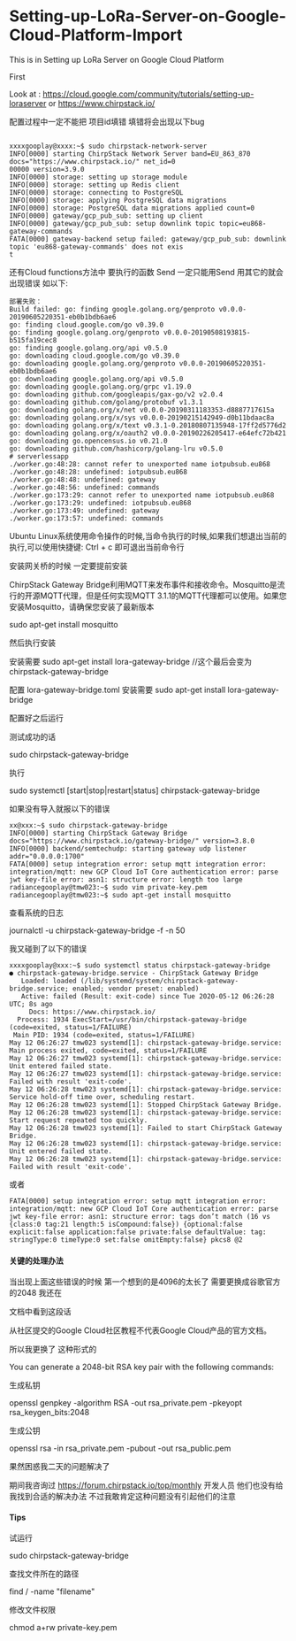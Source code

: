 # Setting-up-LoRa-Server-on-Google-Cloud-Platform-Import
This is in Setting up LoRa Server on Google Cloud Platform

First

Look at : https://cloud.google.com/community/tutorials/setting-up-loraserver
or https://www.chirpstack.io/

配置过程中一定不能把 项目id填错 填错将会出现以下bug

```

xxxxgooplay@xxxx:~$ sudo chirpstack-network-server
INFO[0000] starting ChirpStack Network Server band=EU_863_870 docs="https://www.chirpstack.io/" net_id=0
00000 version=3.9.0
INFO[0000] storage: setting up storage module
INFO[0000] storage: setting up Redis client
INFO[0000] storage: connecting to PostgreSQL
INFO[0000] storage: applying PostgreSQL data migrations
INFO[0000] storage: PostgreSQL data migrations applied count=0
INFO[0000] gateway/gcp_pub_sub: setting up client
INFO[0000] gateway/gcp_pub_sub: setup downlink topic topic=eu868-gateway-commands
FATA[0000] gateway-backend setup failed: gateway/gcp_pub_sub: downlink topic 'eu868-gateway-commands' does not exis
t

```

还有Cloud functions方法中
要执行的函数
Send
一定只能用Send 用其它的就会出现错误
如以下:
```
部署失败：
Build failed: go: finding google.golang.org/genproto v0.0.0-20190605220351-eb0b1bdb6ae6
go: finding cloud.google.com/go v0.39.0
go: finding google.golang.org/genproto v0.0.0-20190508193815-b515fa19cec8
go: finding google.golang.org/api v0.5.0
go: downloading cloud.google.com/go v0.39.0
go: downloading google.golang.org/genproto v0.0.0-20190605220351-eb0b1bdb6ae6
go: downloading google.golang.org/api v0.5.0
go: downloading google.golang.org/grpc v1.19.0
go: downloading github.com/googleapis/gax-go/v2 v2.0.4
go: downloading github.com/golang/protobuf v1.3.1
go: downloading golang.org/x/net v0.0.0-20190311183353-d8887717615a
go: downloading golang.org/x/sys v0.0.0-20190215142949-d0b11bdaac8a
go: downloading golang.org/x/text v0.3.1-0.20180807135948-17ff2d5776d2
go: downloading golang.org/x/oauth2 v0.0.0-20190226205417-e64efc72b421
go: downloading go.opencensus.io v0.21.0
go: downloading github.com/hashicorp/golang-lru v0.5.0
# serverlessapp
./worker.go:48:28: cannot refer to unexported name iotpubsub.eu868
./worker.go:48:28: undefined: iotpubsub.eu868
./worker.go:48:48: undefined: gateway
./worker.go:48:56: undefined: commands
./worker.go:173:29: cannot refer to unexported name iotpubsub.eu868
./worker.go:173:29: undefined: iotpubsub.eu868
./worker.go:173:49: undefined: gateway
./worker.go:173:57: undefined: commands

```

Ubuntu Linux系统使用命令操作的时候,当命令执行的时候,如果我们想退出当前的执行,可以使用快捷键: Ctrl + c 即可退出当前命令行



安装网关桥的时候 一定要提前安装 

ChirpStack Gateway Bridge利用MQTT来发布事件和接收命令。Mosquitto是流行的开源MQTT代理，但是任何实现MQTT 3.1.1的MQTT代理都可以使用。如果您安装Mosquitto，请确保您安装了最新版本

sudo apt-get install mosquitto

然后执行安装

安装需要 sudo apt-get install lora-gateway-bridge  //这个最后会变为 chirpstack-gateway-bridge

配置 lora-gateway-bridge.toml
安装需要 sudo apt-get install lora-gateway-bridge

配置好之后运行 

测试成功的话

sudo chirpstack-gateway-bridge

执行

sudo systemctl [start|stop|restart|status] chirpstack-gateway-bridge


如果没有导入就报以下的错误
```
xx@xxx:~$ sudo chirpstack-gateway-bridge
INFO[0000] starting ChirpStack Gateway Bridge            docs="https://www.chirpstack.io/gateway-bridge/" version=3.8.0
INFO[0000] backend/semtechudp: starting gateway udp listener  addr="0.0.0.0:1700"
FATA[0000] setup integration error: setup mqtt integration error: integration/mqtt: new GCP Cloud IoT Core authentication error: parse jwt key-file error: asn1: structure error: length too large 
radiancegooplay@tmw023:~$ sudo vim private-key.pem
radiancegooplay@tmw023:~$ sudo apt-get install mosquitto

```

查看系统的日志

journalctl -u chirpstack-gateway-bridge -f -n 50

我又碰到了以下的错误

```
xxxxgooplay@xxx:~$ sudo systemctl status chirpstack-gateway-bridge
● chirpstack-gateway-bridge.service - ChirpStack Gateway Bridge
   Loaded: loaded (/lib/systemd/system/chirpstack-gateway-bridge.service; enabled; vendor preset: enabled)
   Active: failed (Result: exit-code) since Tue 2020-05-12 06:26:28 UTC; 8s ago
     Docs: https://www.chirpstack.io/
  Process: 1934 ExecStart=/usr/bin/chirpstack-gateway-bridge (code=exited, status=1/FAILURE)
 Main PID: 1934 (code=exited, status=1/FAILURE)
May 12 06:26:27 tmw023 systemd[1]: chirpstack-gateway-bridge.service: Main process exited, code=exited, status=1/FAILURE
May 12 06:26:27 tmw023 systemd[1]: chirpstack-gateway-bridge.service: Unit entered failed state.
May 12 06:26:27 tmw023 systemd[1]: chirpstack-gateway-bridge.service: Failed with result 'exit-code'.
May 12 06:26:28 tmw023 systemd[1]: chirpstack-gateway-bridge.service: Service hold-off time over, scheduling restart.
May 12 06:26:28 tmw023 systemd[1]: Stopped ChirpStack Gateway Bridge.
May 12 06:26:28 tmw023 systemd[1]: chirpstack-gateway-bridge.service: Start request repeated too quickly.
May 12 06:26:28 tmw023 systemd[1]: Failed to start ChirpStack Gateway Bridge.
May 12 06:26:28 tmw023 systemd[1]: chirpstack-gateway-bridge.service: Unit entered failed state.
May 12 06:26:28 tmw023 systemd[1]: chirpstack-gateway-bridge.service: Failed with result 'exit-code'.

```
或者
```
FATA[0000] setup integration error: setup mqtt integration error: integration/mqtt: new GCP Cloud IoT Core authentication error: parse jwt key-file error: asn1: structure error: tags don’t match (16 vs {class:0 tag:21 length:5 isCompound:false}) {optional:false explicit:false application:false private:false defaultValue: tag: stringType:0 timeType:0 set:false omitEmpty:false} pkcs8 @2

```

#### 关键的处理办法

当出现上面这些错误的时候 第一个想到的是4096的太长了 需要更换成谷歌官方的2048 我还在 

文档中看到这段话

从社区提交的Google Cloud社区教程不代表Google Cloud产品的官方文档。

所以我更换了 这种形式的

You can generate a 2048-bit RSA key pair with the following commands:

生成私钥

openssl genpkey -algorithm RSA -out rsa_private.pem -pkeyopt rsa_keygen_bits:2048 

生成公钥

openssl rsa -in rsa_private.pem -pubout -out rsa_public.pem

果然困惑我二天的问题解决了

期间我咨询过
https://forum.chirpstack.io/top/monthly 开发人员 他们也没有给我找到合适的解决办法 不过我敢肯定这种问题没有引起他们的注意

#### Tips

试运行

sudo chirpstack-gateway-bridge

查找文件所在的路径

find / -name "filename"

修改文件权限

chmod a+rw private-key.pem





